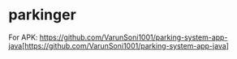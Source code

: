 # parkinger

For APK: https://github.com/VarunSoni1001/parking-system-app-java[https://github.com/VarunSoni1001/parking-system-app-java]
